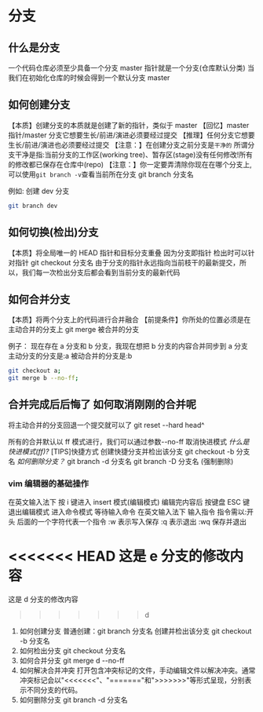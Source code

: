 # 分支

## 什么是分支

一个代码仓库必须至少具备一个分支
master 指针就是一个分支(仓库默认分类)
当我们在初始化仓库的时候会得到一个默认分支 master

## 如何创建分支

【本质】创建分支的本质就是创建了新的指针，类似于 master
【回忆】master 指针/master 分支它想要生长/前进/演进必须要经过提交
【推理】任何分支它想要生长/前进/演进也必须要经过提交
【注意：】在创建分支之前分支是`干净的`
所谓分支干净是指:当前分支的工作区(working tree)、暂存区(stage)没有任何修改!所有的修改都已保存在仓库中(repo)
【注意：】你一定要弄清除你现在在哪个分支上,可以使用`git branch -v`查看当前所在分支
git branch 分支名

例如: 创建 dev 分支

```bash
git branch dev
```

## 如何切换(检出)分支

【本质】将全局唯一的 HEAD 指针和目标分支重叠
因为分支即指针 检出时可以针对指针
git checkout 分支名
由于分支的指针永远指向当前枝干的最新提交，所以，我们每一次检出分支后都会看到当前分支的最新代码

## 如何合并分支

【本质】将两个分支上的代码进行合并融合
【前提条件】你所处的位置必须是在主动合并的分支上
git merge 被合并的分支

例子：
现在存在 a 分支和 b 分支，我现在想把 b 分支的内容合并同步到 a 分支
主动分支的分支是:a
被动合并的分支是:b

```bash
git checkout a;
git merge b --no-ff;
```

## 合并完成后后悔了 如何取消刚刚的合并呢

将主动合并的分支回退一个提交就可以了 git reset --hard head^

所有的合并默认以 ff 模式进行，我们可以通过参数--no-ff 取消快进模式
_什么是快进模式(ff)?_
[TIPS]快捷方式 创建快捷分支并检出该分支 git checkout -b 分支名
_如何删除分支？_
git branch -d 分支名
git branch -D 分支名 (强制删除)

### vim 编辑器的基础操作

在英文输入法下 按 i 键进入 insert 模式(编辑模式)
编辑完内容后 按键盘 ESC 键退出编辑模式 进入命令模式 等待输入命令
在英文输入法下 输入指令 指令需以:开头 后面的一个字符代表一个指令
:w 表示写入保存
:q 表示退出
:wq 保存并退出

<<<<<<< HEAD
这是 e 分支的修改内容
=======
这是 d 分支的修改内容

> > > > > > > d

1. 如何创建分支
   普通创建：git branch 分支名
   创建并检出该分支 git checkout -b 分支名
2. 如何检出分支
   git checkout 分支名
3. 如何合并分支
   git merge d --no-ff
4. 如何解决合并冲突
   打开包含冲突标记的文件，手动编辑文件以解决冲突。通常冲突标记会以"<<<<<<<"、"======="和">>>>>>>"等形式呈现，分别表示不同分支的代码。
5. 如何删除分支
   git branch -d 分支名
